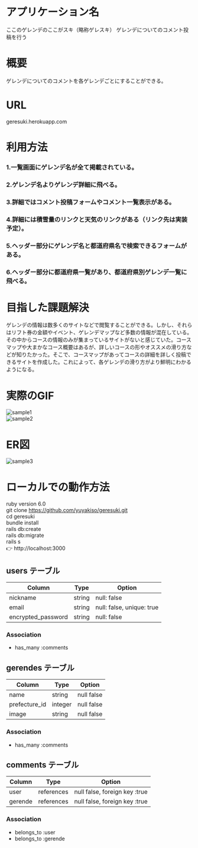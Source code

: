 # アプリケーション名
ここのゲレンデのここがスキ（略称ゲレスキ）
ゲレンデについてのコメント投稿を行う

# 概要
ゲレンデについてのコメントを各ゲレンデごとにすることができる。

# URL
geresuki.herokuapp.com

# 利用方法
### 1.一覧画面にゲレンデ名が全て掲載されている。
### 2.ゲレンデ名よりゲレンデ詳細に飛べる。
### 3.詳細ではコメント投稿フォームやコメント一覧表示がある。
### 4.詳細には積雪量のリンクと天気のリンクがある（リンク先は実装予定）。
### 5.ヘッダー部分にゲレンデ名と都道府県名で検索できるフォームがある。
### 6.ヘッダー部分に都道府県一覧があり、都道府県別ゲレンデ一覧に飛べる。

# 目指した課題解決
ゲレンデの情報は数多くのサイトなどで閲覧することができる。しかし、それらはリフト券の金額やイベント、ゲレンデマップなど多数の情報が混在している。その中からコースの情報のみが集まっているサイトがないと感じていた。コースマップや大まかなコース概要はあるが、詳しいコースの形やオススメの滑り方などが知りたかった。そこで、コースマップがあってコースの詳細を詳しく投稿できるサイトを作成した。これによって、各ゲレンデの滑り方がより鮮明にわかるようになる。

# 実際のGIF
![sample1](https://gyazo.com/a52210301e1af3b2abb23040774ffa09/raw)  
![sample2](https://gyazo.com/f7a52fc01d4214428a2fb4fd5f812ce0/raw)


# ER図
![sample3](https://gyazo.com/26b4cb6e48d8c0b5ad523e535fa9aed5/raw)

# ローカルでの動作方法
ruby version 6.0  
git clone https://github.com/yuyakiso/geresuki.git  
cd geresuki  
bundle install  
rails db:create  
rails db:migrate  
rails s  
👉 http://localhost:3000


## users テーブル

| Column             | Type       | Option                       |
| ------------------ | ---------- | ---------------------------- |
| nickname           | string     | null: false                  |
| email              | string     | null: false, unique: true    |
| encrypted_password | string     | null: false                  |

### Association

- has_many :comments

## gerendes テーブル

| Column             | Type       | Option                        |
|------------------- | ---------- | ----------------------------- |
| name               | string     | null false                    |
| prefecture_id      | integer    | null false                    |
| image              | string     | null false                    |

### Association

- has_many :comments

## comments テーブル

| Column             | Type       | Option                        |
| ------------------ | ---------- | ----------------------------- |
| user               | references | null false, foreign key :true |
| gerende            | references | null false, foreign key :true |

### Association

- belongs_to :user
- belongs_to :gerende
